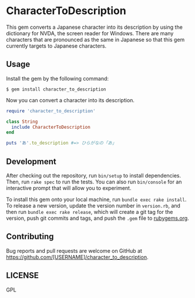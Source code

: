 # CharacterToDescription

This gem converts a Japanese character into its description by using the dictionary for NVDA, the screen reader for Windows.
There are many characters that are pronounced as the same in Japanese so that this gem currently targets to Japanese characters.

## Usage

Install the gem by the following command:

```shell
$ gem install character_to_description
```

Now you can convert a character into its description.

```ruby
require 'character_to_description'

class String
  include CharacterToDescription
end

puts 'あ'.to_description #=> ひらがなの「あ」
```

## Development

After checking out the repository, run `bin/setup` to install dependencies. Then, run `rake spec` to run the tests. You can also run `bin/console` for an interactive prompt that will allow you to experiment.

To install this gem onto your local machine, run `bundle exec rake install`. To release a new version, update the version number in `version.rb`, and then run `bundle exec rake release`, which will create a git tag for the version, push git commits and tags, and push the `.gem` file to [rubygems.org](https://rubygems.org).

## Contributing

Bug reports and pull requests are welcome on GitHub at https://github.com/[USERNAME]/character_to_description.

## LICENSE

GPL
